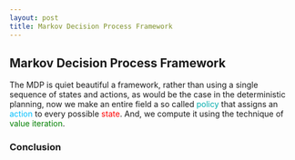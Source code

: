 ```yaml
---
layout: post
title: Markov Decision Process Framework
---
```


## Markov Decision Process Framework

<p class="message">
The MDP is quiet beautiful a framework, rather than using a single sequence of states and actions, as would be the case in the deterministic planning, now we make an entire field a so called <font color="#00ADAD">policy</font> that assigns an <font color="DeepSkyBlue">action</font> to every possible <font color="Red">state</font>.  And, we compute it using the technique of <font color="Green">value iteration</font>.
</p>

### Conclusion
>

<!-- Notes -->
<!-- <font color="OrangeRed">items, verb, to make it the focus</font> -->
<!-- <font color="Green">value iteration</font> -->
<!-- <font color="#00ADAD">policy</font> -->
<!-- <font color="#6100A8">full observable</font> -->
<!-- <font color="#FFAC12">partial observable</font> -->
<!-- <font color="#EB00EB">stochastic</font> -->
<!-- <font color="#8400E6">state transition</font> -->
<!-- <font color="#D600D6">discount factor gamma $\gamma$</font> -->
<!-- <font color="DeepSkyBlue">optimal action</font> -->
<!-- <font color="red">value of a state</font> -->
<!-- <font color="#D600D6">$V(S)$</font> -->
<!-- <font color="#9300FF">immediate reward R(S)</font> -->
<!-- <font color="#C20000">positive conclusion, finding</font> -->
<!-- <font color="green">negative conclusion, finding</font> -->
